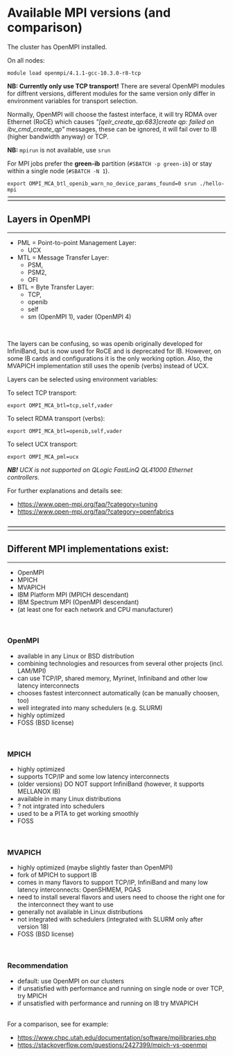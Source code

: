
# Available MPI versions (and comparison)

The cluster has OpenMPI installed.

On all nodes:

    module load openmpi/4.1.1-gcc-10.3.0-r8-tcp

**NB: Currently only use TCP transport!**
There are several OpenMPI modules for diffrent versions, different modules for the same version only differ in environment variables for transport selection.

Normally, OpenMPI will choose the fastest interface, it will try RDMA over Ethernet (RoCE) which causes _"[qelr_create_qp:683]create qp: failed on ibv_cmd_create_qp"_ messages, these can be ignored, it will fail over to IB (higher bandwidth anyway) or TCP.

**NB:** `mpirun` is not available, use `srun`


For MPI jobs prefer the **green-ib** partition (`#SBATCH -p green-ib`) or stay within a single node (`#SBATCH -N 1`).

    export OMPI_MCA_btl_openib_warn_no_device_params_found=0 srun ./hello-mpi

<br>
<hr style="margin-right: 0px; margin-bottom: 4px; margin-left: 0px; margin-top: -24px; border:2px solid  #d9d9d9 "></hr>
<hr style="margin: 4px 0px; border:1px solid  #d9d9d9 "></hr>

## Layers in OpenMPI

---

- PML = Point-to-point Management Layer:
   - UCX
- MTL = Message Transfer Layer:
   - PSM, 
   - PSM2, 
   - OFI
- BTL = Byte Transfer Layer:
   - TCP, 
   - openib
   - self
   - sm (OpenMPI 1), vader (OpenMPI 4)
<br>


The layers can be confusing, so was openib originally developed for InfiniBand, but is now used for RoCE and is deprecated for IB. However, on some IB cards and configurations it is the only working option. Also, the MVAPICH implementation still uses the openib (verbs) instead of UCX.


Layers can be selected using environment variables:

To select TCP transport:

    export OMPI_MCA_btl=tcp,self,vader

To select RDMA transport (verbs):

    export OMPI_MCA_btl=openib,self,vader

To select UCX transport:

    export OMPI_MCA_pml=ucx





***NB!*** _UCX is not supported on QLogic FastLinQ QL41000 Ethernet controllers._



<div class="simple1">
For further explanations and details see:

- <https://www.open-mpi.org/faq/?category=tuning>
- <https://www.open-mpi.org/faq/?category=openfabrics>
</div>
<br>
<br>
<hr style="margin-right: 0px; margin-bottom: 4px; margin-left: 0px; margin-top: -24px; border:2px solid  #d9d9d9 "></hr>
<hr style="margin: 4px 0px; border:1px solid  #d9d9d9 "></hr>

## Different MPI implementations exist:

---

-   OpenMPI
-   MPICH
-   MVAPICH
-   IBM Platform MPI (MPICH descendant)
-   IBM Spectrum MPI (OpenMPI descendant)
-   (at least one for each network and CPU manufacturer)
<br>

### OpenMPI

-   available in any Linux or BSD distribution
-   combining technologies and resources from several other projects (incl. LAM/MPI)
-   can use TCP/IP, shared memory, Myrinet, Infiniband and other low latency interconnects
-   chooses fastest interconnect automatically (can be manually choosen, too)
-   well integrated into many schedulers (e.g. SLURM)
-   highly optimized
-   FOSS (BSD license)
<br>

### MPICH

-   highly optimized
-   supports TCP/IP and some low latency interconnects
-   (older versions) DO NOT support InfiniBand (however, it supports MELLANOX IB)
-   available in many Linux distributions
-   ? not intgrated into schedulers <!--- is this correct? Maybe, "?" mark is better?--->
-   used to be a PITA to get working smoothly
-   FOSS
<br>

### MVAPICH

-   highly optimized (maybe slightly faster than OpenMPI)
-   fork of MPICH to support IB
-   comes in many flavors to support TCP/IP, InfiniBand and many low latency interconnects: OpenSHMEM, PGAS
-   need to install several flavors and users need to choose the right one for the interconnect they want to use
-   generally not available in Linux distributions
-   not integrated with schedulers (integrated with SLURM only after version 18)
-   FOSS (BSD license)
<br>

### Recommendation

-   default: use OpenMPI on our clusters
-   if unsatisfied with performance and running on single node or over TCP, try MPICH
-   if unsatisfied with performance and running on IB try MVAPICH
<br>
<div class="simple1">
For a comparison, see for example:

-   <https://www.chpc.utah.edu/documentation/software/mpilibraries.php>
-   <https://stackoverflow.com/questions/2427399/mpich-vs-openmpi>
</div>
<br>
<br>

